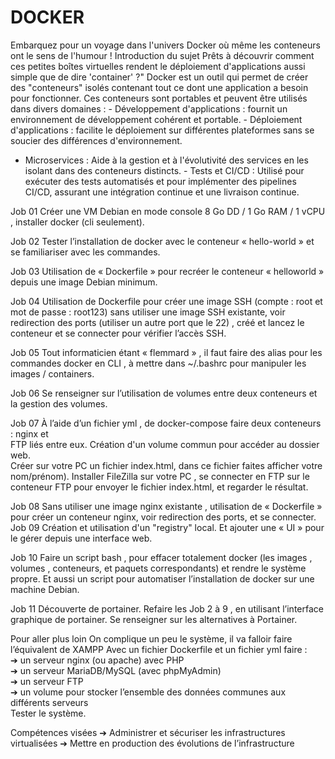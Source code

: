 # DOCKER 
Embarquez pour un voyage dans l'univers Docker où même les conteneurs 
ont le sens de l'humour ! 
Introduction du sujet 
Prêts à découvrir comment ces petites boîtes virtuelles rendent le 
déploiement d'applications aussi simple que de dire 'container' ?"
 Docker est un outil qui permet de créer des "conteneurs" isolés contenant tout 
ce dont une application a besoin pour fonctionner. Ces conteneurs sont 
portables et peuvent être utilisés dans divers domaines : - Développement d'applications : fournit un environnement de 
développement cohérent et portable. - Déploiement d'applications : facilite le déploiement sur différentes 
plateformes sans se soucier des différences d'environnement. 

- Microservices : Aide à la gestion et à l'évolutivité des services en les 
isolant dans des conteneurs distincts. - Tests et CI/CD : Utilisé pour exécuter des tests automatisés et pour 
implémenter des pipelines CI/CD, assurant une intégration continue et 
une livraison continue.

Job 01 
Créer une VM Debian en mode console 8 Go DD / 1 Go RAM / 1 vCPU , installer 
docker (cli seulement). 


Job 02 
Tester l’installation de docker avec le conteneur  « hello-world » et se 
familiariser avec les commandes. 


Job 03 
Utilisation de « Dockerfile » pour recréer le conteneur « helloworld » depuis 
une image Debian minimum. 


Job 04 
Utilisation de Dockerfile pour créer une image  SSH (compte : root et mot de 
passe : root123) sans utiliser une image SSH existante, voir redirection des 
ports (utiliser un autre port que le 22) , créé et lancez le conteneur et se 
connecter pour vérifier l’accès SSH. 


Job 05 
Tout informaticien étant « flemmard » , il faut faire des alias pour les 
commandes docker en CLI , à mettre dans ~/.bashrc pour manipuler les 
images / containers. 


Job 06 
Se renseigner sur l’utilisation de volumes  entre deux conteneurs  et la gestion 
des volumes. 


Job 07 
À l’aide d’un fichier yml , de docker-compose faire deux conteneurs : nginx et  
FTP liés entre eux. Création d'un volume commun pour accéder au dossier 
web.  
Créer sur votre PC un fichier index.html, dans ce fichier faites afficher votre 
nom/prénom). Installer FileZilla sur votre PC , se connecter en FTP sur le 
conteneur FTP pour envoyer le fichier index.html, et regarder le résultat. 


Job 08 
Sans utiliser une image nginx existante , utilisation de « Dockerfile » pour 
créer un conteneur nginx, voir redirection des ports, et se connecter. 
Job 09 
Création et utilisation d'un "registry" local. Et ajouter une « UI » pour le gérer 
depuis une interface web. 


Job 10 
Faire un script bash , pour effacer totalement docker (les images , volumes , 
conteneurs, et paquets correspondants) et rendre le système propre. 
Et aussi un script pour automatiser l’installation de docker sur une machine 
Debian. 


Job 11 
Découverte de portainer. 
Refaire les Job 2 à 9 , en utilisant l’interface graphique de portainer. Se 
renseigner sur les alternatives à Portainer. 


Pour aller plus loin 
On complique un peu le système, il va falloir faire l’équivalent de XAMPP 
Avec un fichier Dockerfile et un fichier yml faire :  
➔  un serveur nginx (ou apache) avec PHP  
➔  un serveur MariaDB/MySQL (avec phpMyAdmin)  
➔  un serveur FTP  
➔ un volume pour stocker l’ensemble des données communes aux 
différents serveurs  
Tester le système. 

Compétences visées 
➔ Administrer et sécuriser les infrastructures virtualisées 
➔ Mettre en production des évolutions de l’infrastructure 

